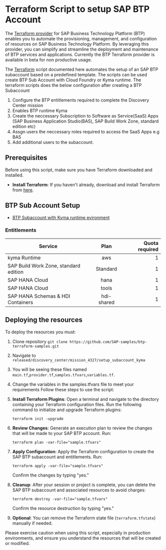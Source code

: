 # Terraform Script to setup SAP BTP Account 
The [Terraform provider](https://registry.terraform.io/providers/SAP/btp/latest) for SAP Business Technology Platform (BTP) enables you to automate the provisioning, management, and configuration of resources on SAP Business Technology Platform. By leveraging this provider, you can simplify and streamline the deployment and maintenance of BTP services and applications. Currently the BTP Terraform provider is available in beta for non productive usage. 

The [Terraform](https://www.terraform.io/) script  documented here automates the setup of an SAP BTP subaccount based on a predefined template. The scripts can be used create BTP Sub Account with Cloud Foundry or Kyma runtime. The terraform scripts does the below configuration after creating a BTP Subaccount

1. Configure the BTP entitlements required to complete the Discovery Center mission
2. Enables BTP runtime Kyma
3. Create the neccessary Subscription to Software as Service(SaaS) Apps (SAP Business Application Studio(BAS), SAP Build Work Zone, standard edition etc)
4. Assgn users the neccessary roles required to access the SaaS Apps e.g BAS
5. Add additional users to the subaccount.

## Prerequisites

Before using this script, make sure you have Terraform downloaded and installed.

- **Install Terraform**: If you haven't already, download and install Terraform from [here](https://www.terraform.io/downloads.html).

## BTP Sub Account Setup

- [BTP Subaccount with Kyma runtime evironment](#btp-subaccount-with-kyma-runtime-evironment)

 ### Entitlements

| Service     |      Plan      |  Quota required |
| ------------- | :-----------: | ----: |
| kyma Runtime     | aws | 1 |
| SAP Build Work Zone, standard edition    |  Standard    |   1 |
| SAP HANA Cloud |   hana    |    1 |
| SAP HANA Cloud |   tools   |    1 |
| SAP HANA Schemas & HDI Containers |   hdi-shared   |    1 |

## Deploying the resources

To deploy the resources you must:
1. Clone repository `git clone https://github.com/SAP-samples/btp-terraform-samples.git`
2. Navigate to `released/discovery_center/mission_4327/setup_subaccount_kyma`
3. You will be seeing these files named `main.tf`,`provider.tf`,`samples.tfvars`,`variables.tf`.
4. Change the variables in the samples.tfvars file to meet your requirements
Follow these steps to use the script:
5. **Install Terraform Plugins**: Open a terminal and navigate to the directory containing your Terraform configuration files. Run the following command to initialize and upgrade Terraform plugins:

    ```shell
    terraform init -upgrade
    ```

6. **Review Changes**: Generate an execution plan to review the changes that will be made to your SAP BTP account. Run:

    ```shell
    terraform plan -var-file="sample.tfvars"
    ```

7. **Apply Configuration**: Apply the Terraform configuration to create the SAP BTP subaccount and entitlements. Run:

    ```shell
    terraform apply -var-file="sample.tfvars"
    ```

    Confirm the changes by typing "yes."

8. **Cleanup**: After your session or project is complete, you can delete the SAP BTP subaccount and associated resources to avoid charges:

    ```shell
    terraform destroy -var-file="sample.tfvars"
    ```

    Confirm the resource destruction by typing "yes."

9. **Optional**: You can remove the Terraform state file (`terraform.tfstate`) manually if needed.

Please exercise caution when using this script, especially in production environments, and ensure you understand the resources that will be created or modified.